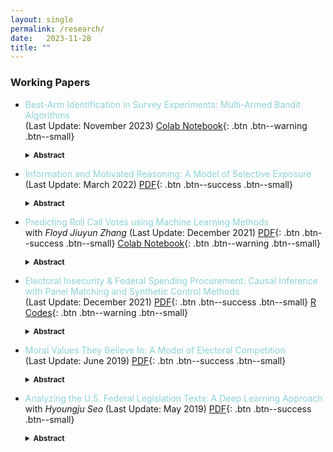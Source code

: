 ```yaml
---
layout: single
permalink: /research/
date:   2023-11-28
title: ""
---
```

### Working Papers
+ <span style = "color: #8cd2d5"> Best-Arm Identification in Survey Experiments: Multi-Armed Bandit Algorithms </span> <br style="mso-data-placement:same-cell;" /> (Last Update: November 2023) [Colab Notebook](https://colab.research.google.com/drive/1gXOealg0mTNp9RyXV0JwZ_f6a-YE0Qwa?usp=drive_link){: .btn .btn--warning .btn--small}
    <details><summary style="font-size:85%;"><b>Abstract</b></summary>
    <blockquote style="font-size:85%;"> Experimenters often face the problem of finding an intervention that maximizes a desired outcome or yields the most significant treatment effect relative to a baseline control group. Adaptive experimental designs, which dynamically update treatment assignment probabilities based on observed outcomes, garnered attention as promising means to (1) hasten the discovery of better treatments and (2) improve the precision with which treatment effects are estimated. In an application to a recent intervention tournament that collected and tested 25 interventions for strengthening democratic attitudes, I address whether adaptive algorithms – variants of multi-armed bandits (“MAB”), in particular – can be leveraged to identify the most effective treatment in an efficient manner by proposing and testing a data-driven method of experimental design selection.
    </blockquote>
    </details>

+ <span style = "color: #8cd2d5"> Information and Motivated Reasoning: A Model of Selective Exposure</span> <br style="mso-data-placement:same-cell;" /> (Last Update: March 2022) [PDF](/files/SelectiveExposure_2022.pdf){: .btn .btn--success .btn--small}
    <details><summary style="font-size:85%;"><b>Abstract</b></summary>
    <blockquote style="font-size:85%;"> Previous research has documented the prevalence of selective exposure, the tendency to prefer and consume information that reinforces preexisting beliefs. Modeling individuals as motivated reasoners who face a tradeoff between accuracy (``getting it right”) and directional (``reaching desired conclusions”) motives, this paper develops a game-theoretic model that makes sense of seemingly inconsistent empirical findings by formally identifying conditions under which individuals, as receivers, engage in selective exposure. First, when the quality of information is uniform across individuals, selective exposure remains pervasive even in situations where the accuracy motive is high. Second, introducing uncertainty to the sender’s directional motive increases the likelihood of information avoidance. Finally, the size of the gap in the perceived quality of information between the sender and the receiver, rather than the high credibility of the sender, largely determines the possibility of exposure. These results on exposure decisions yield direct implications for persuasion and polarization.
    </blockquote>
    </details>

+ <span style = "color: #8cd2d5"> Predicting Roll Call Votes using Machine Learning Methods</span> <br style="mso-data-placement:same-cell;" /> with *Floyd Jiuyun Zhang* (Last Update: December 2021) [PDF](/files/MachineLearning_2021.pdf){: .btn .btn--success .btn--small} [Colab Notebook](https://colab.research.google.com/drive/1PmVYznsw3aF4OMTDALyzFYWjNVYVAJZx?usp=sharing){: .btn .btn--warning .btn--small}
    <details><summary style="font-size:85%;"><b>Abstract</b></summary>
    <blockquote style="font-size:85%;"> We present an approach for predicting roll-call votes in the U.S. Congress, using bill text word embedding as well as bill and Congress member characteristics as inputs. Various prediction models are implemented, tested and finally combined using ensemble stacking. Our methods yield higher accuracy than existing methods, especially for newly elected members of Congress.
    </blockquote>
    </details>

+ <span style = "color: #8cd2d5"> Electoral Insecurity & Federal Spending Procurement: Causal Inference with Panel Matching and Synthetic Control Methods </span> <br style="mso-data-placement:same-cell;" /> (Last Update: December 2021) [PDF](/files/SyntheticControl_2021.pdf){: .btn .btn--success .btn--small} [R Codes](https://github.com/TomHSYu/DSTutorials/blob/6ae169b1d322bd345e30438fbb67a87a200744a7/Programs/PanelMatchingSyntheticControl.R){: .btn .btn--warning .btn--small}
    <details><summary style="font-size:85%;"><b>Abstract</b></summary>
    <blockquote style="font-size:85%;"> How do legislators respond, if at all, to changes in their electoral prospects? Most existing studies adopt a difference-in-differences design that exploits redistricting as an exogenous shock to estimate the causal effect of electoral insecurity on legislators’ federal spending procurement for their districts. This project employs matching and synthetic control methods that produce more comparable counterfactuals to derive the causal estimate of interest. Nearly all matching and SC methods yield improved covariate balance. In addition, these methods return mostly null results while the conventional difference-in-differences method returns statistically significant results, which suggests the importance of ensuring comparability of treatment and control groups. Finally, a negative outcome analysis is conducted to compare the performance of different synthetic control methods.
    </blockquote>
    </details>

+ <span style = "color: #8cd2d5"> Moral Values They Believe In: A Model of Electoral Competition </span> <br style="mso-data-placement:same-cell;" /> (Last Update: June 2019) [PDF](/files/MoralValues_2019.pdf){: .btn .btn--success .btn--small}
    <details><summary style="font-size:85%;"><b>Abstract</b></summary>
    <blockquote style="font-size:85%;"> Understanding voter and candidate behavior in elections remains a fundamental question in political economy. This paper develops an electoral competition model with heterogeneity in individuals' party and moral identity. In addition to the formalization of moral values, notable features of the model include (a) the ex-ante correlation between moral and partisan identification and (b) the presence of cheap talkers. The analysis reveals that candidates who can lie have a significant advantage in elections, but the presence of other types of candidates and the voter's endogenous preference for honest candidates constrain the former's pandering behavior. More interestingly, extending the model with the two features produces a similar result, but through different mechanisms, that morally aligned but extremely partisan candidates have a significant chance of winning.
    </blockquote>
    </details>

+ <span style = "color: #8cd2d5"> Analyzing the U.S. Federal Legislation Texts: A Deep Learning Approach </span> <br style="mso-data-placement:same-cell;" /> with *Hyoungju Seo* (Last Update: May 2019) [PDF](/files/DeepLearning_2019.pdf){: .btn .btn--success .btn--small}
    <details><summary style="font-size:85%;"><b>Abstract</b></summary>
    <blockquote style="font-size:85%;"> This paper analyzes the U.S. federal bill preamble texts from 1973 to 2018 using various embedding and supervised classification methods to gauge the degree of partisanship among bills. In addition to nine different baseline methods from the literature, we develop and implement a CNN-LSTM architecture with a character-based word embedding model. We find that word-based embedding methods outperform  character-based ones and that a single-layer LSTM outperforms all other architectures tested. Comparing the prediction accuracy over time reveals a (small) positive correlation with individual legislators’ ideological data, suggesting a comparatively lower degree of partisan divide in bill preamble language. Finally, applying the trained LSTM model to a separate political ideology dataset shows a moderate degree of transferability.
    </blockquote>
    </details>
